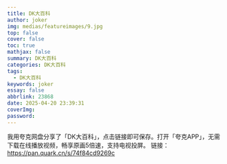 ```yaml
---
title: DK大百科
author: joker
img: medias/featureimages/9.jpg
top: false
cover: false
toc: true
mathjax: false
summary: DK大百科
categories: DK大百科
tags:
  - DK大百科
keywords: joker
essay: false
abbrlink: 23868
date: 2025-04-20 23:39:31
coverImg:
password:
---
```


我用夸克网盘分享了「DK大百科」，点击链接即可保存。打开「夸克APP」，无需下载在线播放视频，畅享原画5倍速，支持电视投屏。
链接：https://pan.quark.cn/s/74f84cd9269c
